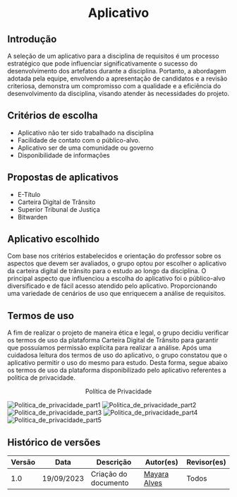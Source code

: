 # <p align="center"> Aplicativo  <p>
## Introdução

A seleção de um aplicativo para a disciplina de requisitos é um processo estratégico que pode influenciar significativamente o sucesso do desenvolvimento dos artefatos durante a disciplina. Portanto, a abordagem adotada pela equipe, envolvendo a apresentação de candidatos e a revisão criteriosa, demonstra um compromisso com a qualidade e a eficiência do desenvolvimento da disciplina, visando atender às necessidades do projeto. 

## Critérios de escolha 

* Aplicativo não ter sido trabalhado na disciplina
* Facilidade de contato com o público-alvo.
* Aplicativo ser de uma comunidade ou governo
* Disponibilidade de informações

## Propostas de aplicativos

* E-Título
* Carteira Digital de Trânsito
* Superior Tribunal de Justiça
* Bitwarden
  
## Aplicativo escolhido 
Com base nos critérios estabelecidos e orientação do professor sobre os aspectos que devem ser avaliados, o grupo optou por escolher o aplicativo da carteira digital de trânsito para o estudo ao longo da disciplina. O principal aspecto que influenciou a escolha do aplicativo foi o público-alvo diversificado e de fácil acesso atendido pelo aplicativo. Proporcionando uma variedade de cenários de uso que enriquecem a análise de requisitos.

## Termos de uso 
A fim de realizar o projeto de maneira ética e legal, o grupo decidiu verificar os termos de uso da plataforma Carteira Digital de Trânsito para garantir que possuíamos permissão explícita para realizar a análise. Após uma cuidadosa leitura dos termos de uso do aplicativo, o grupo constatou que o aplicativo permitir o uso do mesmo para estudo. Desta forma, segue abaixo os termos de uso da plataforma disponibilizado pelo aplicativo referentes a politica de privacidade.

<p align="center"> Política de Privacidade<p>


![Politica_de_privacidade_part1](https://github.com/Requisitos-de-Software/2023.2-Grupo02/assets/67807684/193da224-c832-4979-826c-c662533e6354)
![Politica_de_privacidade_part2](https://github.com/Requisitos-de-Software/2023.2-Grupo02/assets/67807684/a947982e-9be0-43ad-84da-5343a60427d0)
![Politica_de_privacidade_part3](https://github.com/Requisitos-de-Software/2023.2-Grupo02/assets/67807684/24aa05a0-f721-4e49-946c-1a5379a55273)
![Politica_de_privacidade_part4](https://github.com/Requisitos-de-Software/2023.2-Grupo02/assets/67807684/582f70cf-0587-4edc-94e3-c24f4c737e40)
![Politica_de_privacidade_part5](https://github.com/Requisitos-de-Software/2023.2-Grupo02/assets/67807684/e6311a01-5573-4936-8289-de98adc68e7e)



## Histórico de versões 

Versão  |   Data   | Descrição | Autor(es) | Revisor(es)
--------- | ------ | ------ | ---------- | ----------
1.0 | 19/09/2023| Criação do documento | [Mayara Alves](https://github.com/Mayara-tech) | Todos
